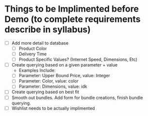 # Things to be Implimented before Demo (to complete requirements describe in syllabus)
- [ ] Add more detail to database
  - [ ] Product Color
  - [ ] Delivery Time
  - [ ] Product Specific Values? (Internet Speed, Dimensions, Etc)
- [ ] Create querying based on a given parameter + value
  - Examples Include:
  - [ ] Parameter: Upper Bound Price, value: Integer
  - [ ] Parameter: Color, value: color
  - [ ] Parameter: Dimensions, value: idk
- [ ] Create querying based on best fit
- [ ] Smooth out bundles. Add form for bundle creations, finish bundle querying.
- [ ] Wishlist needs to be actually implimented
